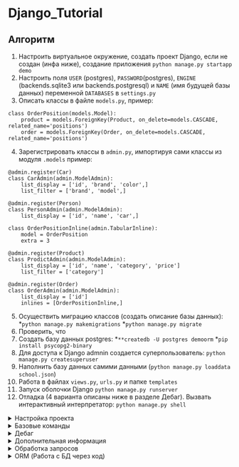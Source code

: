 # **Django_Tutorial**

## **Алгоритм**
1. Настроить виртуальное окружение, создать проект Django, если не создан (инфа ниже), создание приложения `python manage.py startapp demo`
2. Настроить поля `USER` (postgres), `PASSWORD`(postgres), `ENGINE` (backends.sqlite3 или backends.postgresql) и `NAME` (имя будущей базы данных) переменной `DATABASES` в `settings.py` 
3. Описать классы в файле `models.py`, пример:
```
class OrderPosition(models.Model):
    product = models.ForeignKey(Product, on_delete=models.CASCADE, related_name='positions')
    order = models.ForeignKey(Order, on_delete=models.CASCADE, related_name='positions')
```
4. Зарегистрировать классы в `admin.py`, импортируя сами классы из модуля `.models` пример:
```
@admin.register(Car)
class CarAdmin(admin.ModelAdmin):
    list_display = ['id', 'brand', 'color',]
    list_filter = ['brand', 'model',]

@admin.register(Person)
class PersonAdmin(admin.ModelAdmin):
    list_display = ['id', 'name', 'car',]

class OrderPositionInline(admin.TabularInline):
    model = OrderPosition
    extra = 3

@admin.register(Product)
class ProdictAdmin(admin.ModelAdmin):
    list_display = ['id', 'name', 'category', 'price']
    list_filter = ['category']

@admin.register(Order)
class OrderAdmin(admin.ModelAdmin):
    list_display = ['id']
    inlines = [OrderPositionInline,]
```
5. Осуществить миграцию классов (создать описание базы данных):
*`python manage.py makemigrations`
*`python manage.py migrate`
6. Проверить, что 
7. Создать базу данных postgres: 
*`**createdb -U postgres demoorm`
*`pip install psycopg2-binary`
8. Для доступа к Django admnin создается суперпользователь:
`python manage.py createsuperuser`
9. Наполнить базу данных самими данными (`python manage.py loaddata school.json`)
10. Работа в файлах `views.py`, `urls.py` и папке `templates`
11. Запуск оболочки Django `python manage.py runserver`
12. Отладка (4 варианта описаны ниже в разделе Дебаг). Вызвать интерактивный интерпретатор: `python manage.py shell`

<details>
  <summary>Настройка проекта</summary>

## **Настройка проекта**
---
Должно существовать активированное виртуальное окружение Python. Как его установить:

1. Запустить VS Code от имени администратора, перейти в папку, где нужно будет установить виртуальное окружение. Перейти в каталог проекта в PowerShell, выполнить код ниже, появится папка env, содержащая файлы виртуального окружения

`py -m venv env`

2. Изменить политику, в PowerShell набрать (Хз, для чего это на самом деле)

`Set-ExecutionPolicy -ExecutionPolicy RemoteSigned -Scope CurrentUser`

3. Войти в папку окружения (env), выполнить команду

`env\Scripts\activate.ps1`

4. Впереди в PowerShell появится маркер окружения (env), но VS Code может о нем все еще ничего не знать. Нажать Ctrl+Shift + P, набрать Python: Select Interpreter
Указать нужный путь к python.exe в папке окружения env, это отобразится внизу в панели состояния. Профит! Теперь можно устанавливать модули только для конкретного проекта.

5. Если нужно будет выйти, то в PowerShell выполнить deactivate, в выборе интерпетатора вернуться на глобальный.

---
Установка библиотеки Django

`pip install Django`

Установка структуры Django

`django-admin startproject name .`, где name - имя проекта, оно же имя папки со структурой; "." - установка в корневой папке (той, которая выбрана в данный момент в терминале), вместо "." можно написать относительный путь папки, где хочется создать проект (при этом путь не должен содержать пробелы)

</details>

<details>
  <summary>Базовые команды</summary>

## **Базовые команды**
---
Перед запуском сервера требуется сохранить все изменения

`python manage.py runserver` - запустить сервер

`python manage.py startapp demo` - создать приложение (подсистему), где demo - имя приложения. После создания подсистемы обязательно в settings.py в списке INSTALLED_APPS вписывать путь до приложения относительно корня (регистрировать его). "Вход" в папку делается через точку, например "apps.demo"

`python manage.py shell` - интерактивный интерпретатор, выйти через `exit()`
</details>

<details>
  <summary>Дебаг</summary>

## **Дебаг**
---
Как дебажить:
**print-функции**
Django-проект — это Python приложение. Поэтому можно использовать возможности Python и использовать print’ы для дебага и отладки кода.

**Точки останова (они же breakpoints)**
Удобнее всего использовать в IDE Pycharm или VS Code.

**manage.py shell**
Чтобы ее запустить, требуется находится в корневой папке Django проекта в терминале Powershell
`python manage.py shell`
Запускает интерактивный интерпретатор в контексте Django- проекта.
`from django.urls import reverse` - импортировать функцию reverse
`reverse('demo')` - покажет URL путь до обработчика с именем demo (в urlpatterns должен быть третий аругмент с этим именем, либо можно обращаться через саму функцию, но не рекомендуется)

**Сообщения об ошибках Django**
Средство фреймворка. Если включен DEBUG-режим (по умолчанию во всех домашних работах именно так), то Django собирает и агрегирует информацию об ошибке.
</details>

<details>
  <summary>Дополнительная информация</summary>

## **Дополнительная информация**
---
Файл views.py - содержит обработчики (принимают запрос и отдают клиенту ответ)
Файл urls.py - содержит маршруты, которые будут вызывать сответствующие обработчики. Пустой путь задает обработчик, который будет вызван на главной странице

В Django придерживаемся паттерна MVC (model-view-controller), он переименован в MTV - не мешаем в одну кучу:
*Управление логикой при ответе - view
*Как будет выглядеть страница - template (model в MVC)
*Состояние приложения - model



[Документация Django](https://docs.djangoproject.com/en/4.2/)
[Учебник](https://developer.mozilla.org/ru/docs/Learn/Server-side/Django)
[Создание блога](https://tutorial.djangogirls.org/ru/)
[Типы данных для атрибутов моделей](https://docs.djangoproject.com/en/3.2/ref/models/fields/#model-field-types)

Для удобного мониторинга и отладки проекта можно установить специальную библиотеку - Django Debug Toolbar.

[Полное руководство по библиотеке](https://django-debug-toolbar.readthedocs.io/en/latest/index.html)

Чтобы запустить Django Debug Toolbar необходимо выполнить несколько действий:
установить библиотеку:
pip install django-debug-toolbar

Настроить переменную INSTALLED_APPS в settings.py: убедиться, что присутствует приложение django.contrib.staticfiles и добавить новое приложение debug_toolbar (обязательно добавить его после django.contrib.staticfiles):
```
INSTALLED_APPS = [
    # ...
    'django.contrib.staticfiles',
    # ...
    'debug_toolbar',
]
Настроить переменную STATIC_URL в settings.py:
STATIC_URL = '/static/'
```
Убедиться, что в переменной TEMPLATES в settings.py параметр APP_DIRS установлен в значение True
Добавить в переменную MIDDLEWARE в settings.py в самое начало:
```
MIDDLEWARE = [
    'debug_toolbar.middleware.DebugToolbarMiddleware',
    # ...
]
```
Добавить переменную INTERNAL_IPS в settings.py:
```
INTERNAL_IPS = [
    '127.0.0.1',
]
```
Добавить маршрут в самый конец urlpatterns в файле urls.py:
```
import debug_toolbar
from django.conf import settings
from django.urls import include, path

urlpatterns = [
    ...
    path('__debug__/', include(debug_toolbar.urls)),
] 
```
После выполнения всех действий при ответе сервера в браузере справа будет доступен инструмент Django Debug Toolbar.

[Пример настроенного проекта](https://github.com/jazzband/django-debug-toolbar/tree/main/example)
</details>

<details>
  <summary>Обработка запросов</summary>

## **Обработка запросов**
---
В `settings.py` можно добавлять свои собственные переменные и потом пользоваться ими в любом удобном месте.
Для получения значений из конфигурации, необходимо обращаться к полям в объекте settings:

[Django settings](https://docs.djangoproject.com/en/3.2/topics/settings/)
```
# именно так надо импортировать настройки
from django.conf import settings
from django.http import HttpResponse

def hello_view(request): 
    msg = f'Свяжитесь с админом {settings.CONTANCT_EMAIL}' 
    return HttpResponse('Всем привет! Я Django! ' + msg)
```

##**Работа с кодом**##
---
Работа в файлах views.py, urls.py, setting.py, demo.html

###**Get-запросы**###
Get - запросы передаются из браузера через `?name=Ivan&age=22`, где name, age - названия переменной, Ivan, 22 - значение переменной
Тогда в Django проекте в файле views.py следует написать код:
```
def hello(request):
    name = request.GET.get("name")
    age = int(request.GET.get("age", 20))
    print(age)
    return HttpResponse(f'Hello, {name}')
```
Метод .get безопасно возвращает значение переменной (если оно не будет передано в запросе, то ничего не сломается)
Второй параметр функции метода .get задает стандартное значение переменной

###**Конверторы**###
В `urlpatterns` можно использовать конверторы для параметров:
`path('sum/<int:op1>/<int:op2>/', sum),`, если op1 или op2 не будут целыми числами, то sum не будет вызван
[Стандартные конверторы](https://docs.djangoproject.com/en/3.2/topics/http/urls/#path-converters)
Можно создавать собственные конверторы, для этого нужно:
*Описать класс конвертера
*Зарегистрировать конвертер

Класс конвертера — это класс с определённым набором атрибутов и методов, описанных в документации (на мой взгляд, несколько странно, что разработчики не сделали базовый абстрактный класс). Сами требования:

Должен быть атрибут regex, описывающий регулярное выражение для быстрого поиска требуемой подпоследовательности. Чуть позже покажу, как он используется.
Реализовать метод def to_python(self, value: str) для конвертации из строки (ведь передаваемый маршрут — это всегда строка) в объект python, который в итоге будет передаваться в обработчик.
Реализовать метод def to_url(self, value) -> str для обратной конвертации из объекта python в строку (используется, когда вызываем django.urls.reverse или тег url).
Класс для конвертации даты будет выглядеть так:
```
class DateConverter:
   regex = r'[0-9]{4}-[0-9]{2}-[0-9]{2}'

   def to_python(self, value: str) -> datetime:
       return datetime.strptime(value, '%Y-%m-%d')

   def to_url(self, value: datetime) -> str:
       return value.strftime('%Y-%m-%d')
```

Вынесем формат даты в атрибут для упрощения поддержки конвертера:
```
class DateConverter:
   regex = r'[0-9]{4}-[0-9]{2}-[0-9]{2}'
   format = '%Y-%m-%d'

   def to_python(self, value: str) -> datetime:
       return datetime.strptime(value, self.format)

   def to_url(self, value: datetime) -> str:
       return value.strftime(self.format)
```

По итогу описания класса можно зарегистрировать его как конвертер. Для этого в функции register_converter надо указать описанный класс и название конвертера, чтобы использовать его в маршрутах.
```
from django.urls import register_converter
register_converter(DateConverter, 'date')
```

Опишем маршруты в urls.py:
```
path('users/<int:id>/reports/<date:dt>/', user_report, name='user_report'),
path('teams/<int:id>/reports/<date:dt>/', team_report, name='team_report'),
```

Теперь гарантируется, что обработчики вызываются только в том случае, если конвертер отработает корректно, а это значит, что в обработчик придут параметры нужного типа:
```
def user_report(request, id: int, dt: datetime):
   больше никакой валидации в обработчиках
   сразу правильные типы и никак иначе
```

###**Контекст**###
В обработчиках файла views.py можно задавать контекст для использования в файле .html:
```
def django_hello(request):
    context = {
        'test': 5,
        'data': [1, 5, 8],
        'val': 'hello',
    }
    return render(request, 'demo.html', context)
    return HttpResponse()
```

###**Шаблоны**###
Шаблон итерации по объекту:
```
<ul>
{% student student_list %}
<li>{{ student.rating }}</li>
{% endfor %}
</ul>
```

Шаблон проверки условия:
```
{% user.is_authenticated %}
<p>Здравствуйте, {{ user.username }}!</p>
{% endif %}
```

Еще есть:
[Фильтры](https://docs.djangoproject.com/en/3.1/ref/templates/builtins/#built-in-filter-reference)
[Наследование](https://docs.djangoproject.com/en/3.2/ref/templates/builtins/#extends)
[Композиция](https://docs.djangoproject.com/en/3.2/ref/templates/builtins/#include)
[Собственные теги и фильтры](https://docs.djangoproject.com/en/3.1/howto/custom-template-tags/)

###**Пагинация**###
`views.py`:
```
CONTENT = [str(i) for i in range(10000)]

def pagi(request):
    page_number = int(request.GET.get("page", 1))
    paginator = Paginator(CONTENT, 10)
    page = paginator.get_page(page_number)
    context = {
        'page': page
    }
    return render(request, 'pagi.html', context)
```

`pagi.html`:
```
<!DOCTYPE html>
<html lang="en">
<head>
    <meta charset="UTF-8">
    <title>Title</title>
</head>
<body>
{% for e in page %}
<p>{{ e }}</p>
{% endfor %}

{% if page.has_previous %}
<a href="?page={{ page.previous_page_number }}">Назад</a>
{% endif %}
{% if page.has_next %}
<a href="?page={{ page.next_page_number }}">Вперед</a>
{% endif %}
</body>
</html>
```

И зарегестрировать в urls.py
</details>

<details>
  <summary>ORM (Работа с БД через код)</summary>

## **ORM (Работа с БД через код)**
---
Работа в models.py, settings.my, django-admin, admin.py

`models.py`:
```
class Car(models.Model):
    brand = models.CharField(max_length=50)
    model = models.CharField(max_length=50)
    color = models.CharField(max_length=20)

class Person(models.Model):
    name = models.CharField(max_length=50)
    car = models.ForeignKey(Car, on_delete=models.CASCADE)
```

Файл миграций описывает, какие операции нужно провести над базой данных, чтобы она соответствовала текущей структуре (в django-admin)
`python manage.py makemigrations`

Создается системный файл в папке `migrations`. Эти миграции требуется применить для создания базы данных:
`python manage.py migrate`

Выбор базы данных производится в файле `settings.py` в разделе DATABASES
Пример смены базы данных на Postgres:
`createdb -U postgres demoorm` - создание базы данных demoorm
`dropdb -Upostgres demoorm` - удаление базы ранных (почему такой тупой синтаксис?)
`pip install psycopg2-binary` - установка драйвера для postgres
Меняем в разделе DATABASES данные с:
```
DATABASES = {
    'default': {
        'ENGINE': 'django.db.backends.sqlite3',
        'NAME': BASE_DIR / 'db.sqlite3',
    }
}
```
на (USER и PASSWORD могут отличаться):
```
DATABASES = {
    'default': {
        'ENGINE': 'django.db.backends.postgresql',
        'NAME': 'demoorm',
        'USER': 'postgres',
        'PASSWORD': 'postgres',
    }
}
```
После чего применяем миграции снова:
`python manage.py migrate`

Для доступа к Django admnin создается суперпользователь:
`python manage.py createsuperuser`

[Типы данных для атрибутов моделей](https://docs.djangoproject.com/en/3.2/ref/models/fields/#model-field-types)
Например, можно реализовать магический метод str, чтобы получить желаемое отображение объекта при выводе на экран:
```
class Car(models.Model):
    …

    def __str__(self):
        return f'{self.brand}, {self.model}: {self.color}'
```

## **views.py**
```
import random

from demo.models import Car
from django.http import HttpResponse
from django.shortcuts import render

def create_car(request):
    car = Car(
        brand=random.choice(['B1', 'B2', 'B3']), 
        model=random.choice(['M1', 'M2', 'M3']), 
        color=random.choice(['C1', 'C2', 'C3']))
    car.save()
    return HttpResponse(f'Все получилось! Новая машина: {car.brand}, {car.model}')

def list_car(request):
    car_objects = Car.objects.filter(brand__contains='2')
    cars = [f'{c.id}: {c.brand}, {c.model}: {c.color}' for c in car_objects]
    return HttpResponse('<br>'.join(cars))

def create_person(request):
    cars = Car.objects.all()
    for car in cars:
        Person.objects.create(name='P', car=car)
    return HttpResponse('Все получилось!')
```

В `filter` еще можно передавать, например startswith

В create_person еще можно создавать так:
Person(name='P', car=car).save()
</details>
